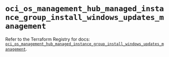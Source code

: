 # `oci_os_management_hub_managed_instance_group_install_windows_updates_management`

Refer to the Terraform Registry for docs: [`oci_os_management_hub_managed_instance_group_install_windows_updates_management`](https://registry.terraform.io/providers/oracle/oci/7.19.0/docs/resources/os_management_hub_managed_instance_group_install_windows_updates_management).
